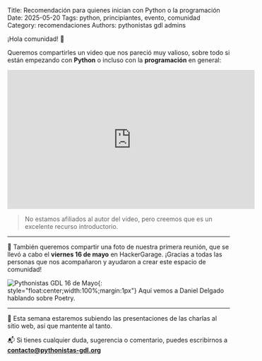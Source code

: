 Title: Recomendación para quienes inician con Python o la programación
Date: 2025-05-20
Tags: python, principiantes, evento, comunidad
Category: recomendaciones
Authors: pythonistas gdl admins

¡Hola comunidad! 🐍

Queremos compartirles un video que nos pareció muy valioso, sobre todo si están empezando con **Python** o incluso con la **programación** en general:

<iframe width="560" height="315" src="https://www.youtube-nocookie.com/embed/TkN2i-_4N4g?si=LdJn19WE8iRE8gPR" title="YouTube video player" frameborder="0" allow="accelerometer; autoplay; clipboard-write; encrypted-media; gyroscope; picture-in-picture; web-share" referrerpolicy="strict-origin-when-cross-origin" allowfullscreen></iframe>

> No estamos afiliados al autor del video, pero creemos que es un excelente recurso introductorio.

---

📸 También queremos compartir una foto de nuestra primera reunión, que se llevó a cabo el **viernes 16 de mayo** en HackerGarage. ¡Gracias a todas las personas que nos acompañaron y ayudaron a crear este espacio de comunidad!


![Pythonistas GDL 16 de Mayo]({static}/images/pythonistas_gdl_16_mayo.jpg){: style="float:center;width:100%;margin:1px"}
Aquí vemos a Daniel Delgado hablando sobre Poetry.

---

📂 Esta semana estaremos subiendo las presentaciones de las charlas al sitio web, así que mantente al tanto.

📬 Si tienes cualquier duda, sugerencia o comentario, puedes escribirnos a  
**[contacto@pythonistas-gdl.org](mailto:contacto@pythonistas-gdl.org)**
